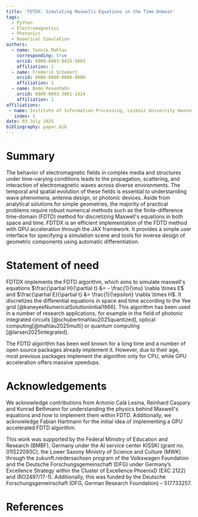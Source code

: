 ```yaml
---
title: 'FDTDX: Simulating Maxwells Equations in the Time Domain'
tags:
  - Python
  - Electromagnetics
  - Photonics
  - Numerical Simulation
authors:
  - name: Yannik Mahlau
    corresponding: true
    orcid: 0000-0003-0425-5003
    affiliation: 1
  - name: Frederik Schubert
    orcid: 0000-0000-0000-0000
    affiliation: 1
  - name: Bodo Rosenhahn
    orcid: 0000-0003-3861-1424
    affiliation: 1
affiliations:
 - name: Institute of Information Processing, Leibniz University Hannover, Germany
   index: 1
date: 03 July 2025
bibliography: paper.bib
---
```


# Summary

The behavior of electromagnetic fields in complex media and structures under time-varying conditions leads to the propagation, scattering, and interaction of electromagnetic waves across diverse environments. 
The temporal and spatial evolution of these fields is essential to understanding wave phenomena, antenna design, or photonic devices.
Aside from analytical solutions for simple geometries, the majority of practical problems require robust numerical methods such as the finite-difference time-domain (FDTD) method for discretizing Maxwell's equations in both space and time.
FDTDX is an efficient implementation of the FDTD method with GPU acceleration through the JAX framework.
It provides a simple user interface for specifying a simulation scene and tools for inverse design of geometric components using automatic differentiation.


# Statement of need

FDTDX implements the FDTD algorithm, which aims to simulate maxwell's equations $\frac{\partial H}{\partial t} &= - \frac{1}{\mu} \nabla \times E$ and $\frac{\partial E}{\partial t} &= \frac{1}{\epsilon} \nabla \times H$.
It discretizes the differential equations in space and time according to the Yee grid [@kaneyeeNumericalSolutionInitial1966].
This algorithm has been used in a number of research applications, for example in the field of photonic integrated circuits [@schubertmahlau2025quantized], optical computing[@mahlau2025multi] or quantum computing [@larsen2025integrated].

The FDTD algorithm has been well known for a long time and a number of open source packages already implement it.
However, due to their age, most previous packages implement the algorithm only for CPU, while GPU acceleration offers massive speedups.




<!-- `Gala` is an Astropy-affiliated Python package for galactic dynamics. Python
enables wrapping low-level languages (e.g., C) for speed without losing
flexibility or ease-of-use in the user-interface. The API for `Gala` was
designed to provide a class-based and user-friendly interface to fast (C or
Cython-optimized) implementations of common operations such as gravitational
potential and force evaluation, orbit integration, dynamical transformations,
and chaos indicators for nonlinear dynamics. `Gala` also relies heavily on and
interfaces well with the implementations of physical units and astronomical
coordinate systems in the `Astropy` package [@astropy] (`astropy.units` and
`astropy.coordinates`).

`Gala` was designed to be used by both astronomical researchers and by
students in courses on gravitational dynamics or astronomy. It has already been
used in a number of scientific publications [@Pearson:2017] and has also been
used in graduate courses on Galactic dynamics to, e.g., provide interactive
visualizations of textbook material [@Binney:2008]. The combination of speed,
design, and support for Astropy functionality in `Gala` will enable exciting
scientific explorations of forthcoming data releases from the *Gaia* mission
[@gaia] by students and experts alike. -->

# Acknowledgements

We acknowledge contributions from Antonio Calà Lesina, Reinhard Caspary and Konrad Bethmann for understanding the physics behind Maxwell's equations and how to implement them within FDTD. Additionally, we acknowledge Fabian Hartmann for the initial idea of implementing a GPU accelerated FDTD algorithm.

This work was supported by the Federal Ministry of Education and Research (BMBF), Germany under the AI service center KISSKI (grant no. 01IS22093C), the Lower Saxony Ministry of Science and Culture (MWK) through the zukunft.niedersachsen program of the Volkswagen Foundation and the Deutsche Forschungsgemeinschaft (DFG) under Germany’s Excellence Strategy within the Cluster of Excellence PhoenixD (EXC 2122) and (RO2497/17-1). Additionally, this was funded by the Deutsche Forschungsgemeinschaft (DFG, German Research Foundation) – 517733257.

# References